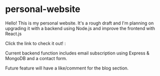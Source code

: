 # personal-website
Hello! This is my personal website. It's a rough draft and I'm planning on upgrading it with a backend using Node.js and improve the frontend with React.js

Click the link to check it out! : 

Current backend function includes email subscription using Express & MongoDB and a contact form. 

Future feature will have a like/comment for the blog section.
